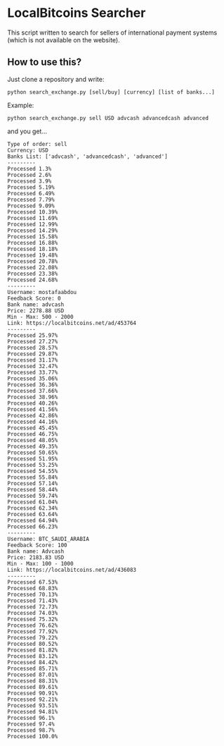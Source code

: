 # LocalBitcoins Searcher

This script written to search for sellers of international payment systems (which is not available on the website).

## How to use this?
Just clone a repository and write:

    python search_exchange.py [sell/buy] [currency] [list of banks...]

Example:

    python search_exchange.py sell USD advcash advancedcash advanced

and you get...

```
Type of order: sell
Currency: USD
Banks List: ['advcash', 'advancedcash', 'advanced']
---------
Processed 1.3%
Processed 2.6%
Processed 3.9%
Processed 5.19%
Processed 6.49%
Processed 7.79%
Processed 9.09%
Processed 10.39%
Processed 11.69%
Processed 12.99%
Processed 14.29%
Processed 15.58%
Processed 16.88%
Processed 18.18%
Processed 19.48%
Processed 20.78%
Processed 22.08%
Processed 23.38%
Processed 24.68%
---------
Username: mostafaabdou
Feedback Score: 0
Bank name: advcash
Price: 2278.88 USD
Min - Max: 500 - 2000
Link: https://localbitcoins.net/ad/453764
---------
Processed 25.97%
Processed 27.27%
Processed 28.57%
Processed 29.87%
Processed 31.17%
Processed 32.47%
Processed 33.77%
Processed 35.06%
Processed 36.36%
Processed 37.66%
Processed 38.96%
Processed 40.26%
Processed 41.56%
Processed 42.86%
Processed 44.16%
Processed 45.45%
Processed 46.75%
Processed 48.05%
Processed 49.35%
Processed 50.65%
Processed 51.95%
Processed 53.25%
Processed 54.55%
Processed 55.84%
Processed 57.14%
Processed 58.44%
Processed 59.74%
Processed 61.04%
Processed 62.34%
Processed 63.64%
Processed 64.94%
Processed 66.23%
---------
Username: BTC_SAUDI_ARABIA
Feedback Score: 100
Bank name: Advcash
Price: 2183.83 USD
Min - Max: 100 - 1000
Link: https://localbitcoins.net/ad/436083
---------
Processed 67.53%
Processed 68.83%
Processed 70.13%
Processed 71.43%
Processed 72.73%
Processed 74.03%
Processed 75.32%
Processed 76.62%
Processed 77.92%
Processed 79.22%
Processed 80.52%
Processed 81.82%
Processed 83.12%
Processed 84.42%
Processed 85.71%
Processed 87.01%
Processed 88.31%
Processed 89.61%
Processed 90.91%
Processed 92.21%
Processed 93.51%
Processed 94.81%
Processed 96.1%
Processed 97.4%
Processed 98.7%
Processed 100.0%
```